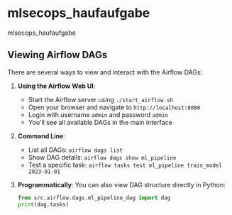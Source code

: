 # mlsecops_haufaufgabe
mlsecops_haufaufgabe

## Viewing Airflow DAGs

There are several ways to view and interact with the Airflow DAGs:

1. **Using the Airflow Web UI**:
   - Start the Airflow server using `./start_airflow.sh`
   - Open your browser and navigate to `http://localhost:8080`
   - Login with username `admin` and password `admin`
   - You'll see all available DAGs in the main interface

2. **Command Line**:
   - List all DAGs: `airflow dags list`
   - Show DAG details: `airflow dags show ml_pipeline`
   - Test a specific task: `airflow tasks test ml_pipeline train_model 2023-01-01`

3. **Programmatically**:
   You can also view DAG structure directly in Python:
   ```python
   from src.airflow.dags.ml_pipeline_dag import dag
   print(dag.tasks)
   ```

